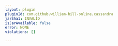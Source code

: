 ```yaml
---
layout: plugin
pluginId: com.github.william-hill-online.cassandra
jarSha1: INVALID
isJarAvailable: false
error: NONE
violations: []

---
```

